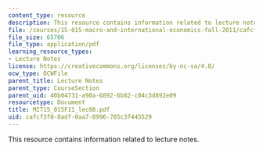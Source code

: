 ```yaml
---
content_type: resource
description: This resource contains information related to lecture notes.
file: /courses/15-015-macro-and-international-economics-fall-2011/cafcf3f08adf0aa78996785c3f445529_MIT15_015F11_lec08.pdf
file_size: 65706
file_type: application/pdf
learning_resource_types:
- Lecture Notes
license: https://creativecommons.org/licenses/by-nc-sa/4.0/
ocw_type: OCWFile
parent_title: Lecture Notes
parent_type: CourseSection
parent_uid: 40b04731-a90a-6892-6b82-c04c3d892e09
resourcetype: Document
title: MIT15_015F11_lec08.pdf
uid: cafcf3f0-8adf-0aa7-8996-785c3f445529
---
```

This resource contains information related to lecture notes.